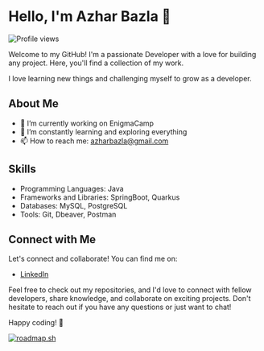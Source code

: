 # Hello, I'm Azhar Bazla 👋

![Profile views](https://komarev.com/ghpvc/?username=your-username&color=green&style=flat-square)

Welcome to my GitHub! I'm a passionate Developer with a love for building any project. Here, you'll find a collection of my work.

I love learning new things and challenging myself to grow as a developer.

## About Me

- 🔭 I’m currently working on EnigmaCamp
- 🌱 I’m constantly learning and exploring everything
- 📫 How to reach me: azharbazla@gmail.com

## Skills

- Programming Languages: Java
- Frameworks and Libraries: SpringBoot, Quarkus
- Databases: MySQL, PostgreSQL
- Tools: Git, Dbeaver, Postman

## Connect with Me

Let's connect and collaborate! You can find me on:

- [LinkedIn](https://linkedin.com/in/azharbazla/)

Feel free to check out my repositories, and I'd love to connect with fellow developers, share knowledge, and collaborate on exciting projects. Don't hesitate to reach out if you have any questions or just want to chat!

Happy coding! 🚀

[![roadmap.sh](https://api.roadmap.sh/v1-badge/tall/64c9c5a9c3203c879323c9ea?variant=dark&roadmaps=backend%2Csoftware-architect)](https://roadmap.sh)


